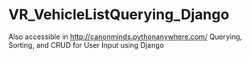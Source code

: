 # VR_VehicleListQuerying_Django
Also accessible in http://canonminds.pythonanywhere.com/
Querying, Sorting, and CRUD for User Input using Django

